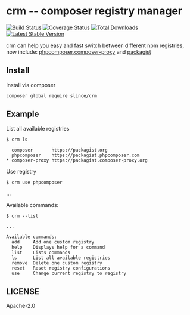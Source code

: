 # crm -- composer registry manager

[![Build Status](https://img.shields.io/travis/slince/crm/master.svg?style=flat-square)](https://travis-ci.org/slince/crm)
[![Coverage Status](https://img.shields.io/codecov/c/github/slince/crm.svg?style=flat-square)](https://codecov.io/github/slince/crm)
[![Total Downloads](https://img.shields.io/packagist/dt/slince/crm.svg?style=flat-square)](https://packagist.org/packages/slince/crm)
[![Latest Stable Version](https://img.shields.io/packagist/v/slince/crm.svg?style=flat-square&label=stable)](https://packagist.org/packages/slince/crm)

crm can help you easy and fast switch between different npm registries, now include: [phpcomposer](http://www.phpcomposer.com/),[composer-proxy](https://www.composer-proxy.org/) 
and [packagist](https://packagist.org/)


## Install

Install via composer
```
composer global require slince/crm
```

## Example

List all available registries

```
$ crm ls

  composer       https://packagist.org
  phpcomposer    https://packagist.phpcomposer.com
* composer-proxy https://packagist.composer-proxy.org

```

Use registry

```
$ crm use phpcomposer

```

...

Available commands:

```
$ crm --list

...

Available commands:
  add     Add one custom registry
  help    Displays help for a command
  list    Lists commands
  ls      List all available registries
  remove  Delete one custom registry
  reset   Reset registry configurations
  use     Change current registry to registry
```

## LICENSE

Apache-2.0